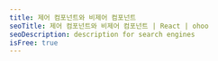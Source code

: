 ```yaml
---
title: 제어 컴포넌트와 비제어 컴포넌트
seoTitle: 제어 컴포넌트와 비제어 컴포넌트 | React | ohoo
seoDescription: description for search engines
isFree: true
---
```

